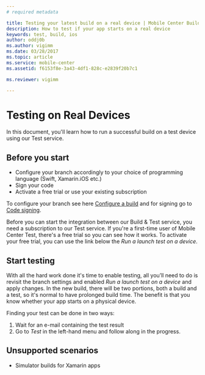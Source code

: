 ```yaml
---
# required metadata

title: Testing your latest build on a real device | Mobile Center Build
description: How to test if your app starts on a real device
keywords: test, build, ios
author: oddj0b
ms.author: vigimm
ms.date: 03/28/2017
ms.topic: article
ms.service: mobile-center
ms.assetid: f6153f8e-3a43-4df1-828c-e2839f20b7c1 

ms.reviewer: vigimm

---
```



# Testing on Real Devices

In this document, you'll learn how to run a successful build on a test device using our Test service.

## Before you start

* Configure your branch accordingly to your choice of programming language (Swift, Xamarin.iOS etc.)
* Sign your code
* Activate a free trial or use your existing subscription

To configure your branch see here [Configure a build](../first-build/index.md) and for signing go to [Code signing](../code-signing/index.md).

Before you can start the integration between our Build & Test service, you need a subscription to our Test service. If you're a first-time user of Mobile Center Test, there's a free trial so you can see how it works. To activate your free trial, you can use the link below the _Run a launch test on a device_.

## Start testing

With all the hard work done it's time to enable testing, all you’ll need to do is revisit the branch settings and enabled _Run a launch test on a device_ and apply changes. In the new build, there will be two portions, both a build and a test, so it's normal to have prolonged build time. The benefit is that you know whether your app starts on a physical device.

Finding your test can be done in two ways: 

1. Wait for an e-mail containing the test result 
2. Go to _Test_ in the left-hand menu and follow along in the progress.

## Unsupported scenarios

* Simulator builds for Xamarin apps
